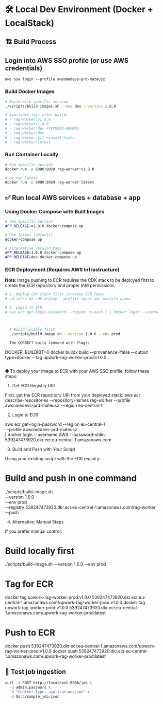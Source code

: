 # 🛠️ Local Dev Environment (Docker + LocalStack)

## 🏗️ Build Process

## Login into AWS SSO profile (or use AWS credentials)

```
aws sso login --profile awsomedevs-prd-mateusz
```

### Build Docker Images

```bash
# Build with specific version
./scripts/build-images.sh --env dev --version 1.0.0

# Available tags after build:
# - rag-worker:v1.0.0
# - rag-worker:1.0.0  
# - rag-worker:dev-YYYYMMDD-HHMMSS
# - rag-worker:dev
# - rag-worker:git-<commit-hash>
# - rag-worker:latest
```

### Run Container Locally

```bash
# Run specific version
docker run -p 8080:8080 rag-worker:v1.0.0

# Or run latest
docker run -p 8080:8080 rag-worker:latest
```

## ✅ Run local AWS services + database + app

### Using Docker Compose with Built Images

```bash
# Use specific version
APP_RELEASE=v1.0.0 docker-compose up

# Use latest (default)
docker-compose up

# Alternative version tags
APP_RELEASE=1.0.0 docker-compose up
APP_RELEASE=dev docker-compose up
```

### ECR Deployment (Requires AWS Infrastructure)

**Note**: Image pushing to ECR requires the CDK stack to be deployed first to create the ECR repository and proper IAM permissions.

```bash
# 1. Deploy CDK stack first (creates ECR repo)
# cd infra && cdk deploy --profile <your aws profile name>

# 2. Login to ECR
# aws ecr get-login-password --region us-east-1 | docker login --username AWS --password-stdin <account-id>.dkr.ecr.us-east-1.amazonaws.com



  # Build locally first
  ./scripts/build-image.sh --version 1.0.0 --env prod

  The CORRECT build command with flags:
  ```
  DOCKER_BUILDKIT=0 docker buildx build --provenance=false --output type=docker --tag upwork-rag-worker-prod:v1.0.0 .
  ```
```

● To deploy your image to ECR with your AWS SSO profile, follow these steps:

  1. Get ECR Registry URI

  First, get the ECR repository URI from your deployed stack:
  aws ecr describe-repositories --repository-names rag-worker --profile awsomedevs-prd-mateusz --region eu-central-1

  2. Login to ECR

  aws ecr get-login-password --region eu-central-1 \
  --profile awsomedevs-prd-mateusz \
  | docker login --username AWS --password-stdin 539247473920.dkr.ecr.eu-central-1.amazonaws.com

  3. Build and Push with Your Script

  Using your existing script with the ECR registry:
  # Build and push in one command
  ./scripts/build-image.sh \
    --version 1.0.0 \
    --env prod \
    --registry 539247473920.dkr.ecr.eu-central-1.amazonaws.com/rag-worker \
    --push

  4. Alternative: Manual Steps

  If you prefer manual control:
  # Build locally first
  ./scripts/build-image.sh --version 1.0.0 --env prod

  # Tag for ECR
  docker tag upwork-rag-worker-prod:v1.0.0 539247473920.dkr.ecr.eu-central-1.amazonaws.com/upwork-rag-worker-prod:v1.0.0
  docker tag upwork-rag-worker-prod:v1.0.0 539247473920.dkr.ecr.eu-central-1.amazonaws.com/upwork-rag-worker-prod:latest

  # Push to ECR
  docker push 539247473920.dkr.ecr.eu-central-1.amazonaws.com/upwork-rag-worker-prod:v1.0.0
  docker push 539247473920.dkr.ecr.eu-central-1.amazonaws.com/upwork-rag-worker-prod:latest


## 🧪 Test job ingestion

```bash
curl -X POST http://localhost:8080/job \
  -u admin:password \
  -H "Content-Type: application/json" \
  -d @src/sample_job.json
```
